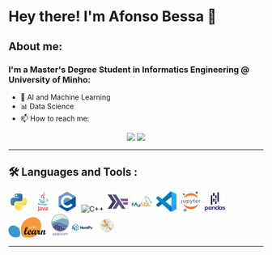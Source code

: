 <h1>
  Hey there! I'm Afonso Bessa 👋 
</h1>

## About me:
### I'm a Master's Degree Student in Informatics Engineering @ University of Minho:
* 🤖 AI and Machine Learning 
* 📊 Data Science
* :mailbox: How to reach me:

<p align="center">
<a href="mailto:afonso.bessa25@gmail.com"> <img src="https://img.shields.io/badge/Gmail-D14836?style=for-the-badge&logo=gmail&logoColor=white"></a> 
<a href="https://www.linkedin.com/in/afonsobessa/"> <img src="https://img.shields.io/badge/LinkedIn-0077B5?style=for-the-badge&logo=linkedin&logoColor=white"></a>
</p>

---

## :hammer_and_wrench: Languages and Tools : 
<div>
  <img src="https://github.com/devicons/devicon/blob/master/icons/python/python-original.svg" title="Python" alt="Python" width="40" height="40"/>&nbsp;
  <img src="https://github.com/devicons/devicon/blob/master/icons/java/java-original-wordmark.svg" title="Java" alt="Java" width="40" height="40"/>&nbsp;
  <img src="https://github.com/devicons/devicon/blob/master/icons/c/c-original.svg" title="C" alt="C" width="40" height="40"/>&nbsp;
  <img src="https://github.com/isocpp/logos/blob/master/cpp_logo.svg" title="C++" alt="C++" width="40" height="40"/>&nbsp;
  <img src="https://github.com/devicons/devicon/blob/master/icons/haskell/haskell-original.svg" title="Haskell" alt="Haskell" width="40" height="40"/>&nbsp;
  <img src="https://github.com/devicons/devicon/blob/master/icons/mysql/mysql-original-wordmark.svg" title="MySQL" alt="MySQL" width="40" height="40"/>&nbsp;
  <img src="https://github.com/devicons/devicon/blob/master/icons/vscode/vscode-original.svg" title="VScode" **alt="VScode" width="40" height="40"/>&nbsp;
  <img src="https://github.com/devicons/devicon/blob/master/icons/jupyter/jupyter-original-wordmark.svg" title="Jupyter" alt="Jupyter" width="40" height="40"/>&nbsp;
  <img src="https://github.com/devicons/devicon/blob/master/icons/pandas/pandas-original-wordmark.svg" title="Pandas" alt="Pandas" width="40" height="40"/>&nbsp;
  <img src="https://github.com/AsseB2519/AsseB2519/blob/main//Icons/scikitlearn.png" alt="ScikitLearn" height="40"/>&nbsp;
  <img src="https://github.com/AsseB2519/AsseB2519/blob/main//Icons/seaborn.png" alt="Seaborn" width="40"/>
  <img src="https://github.com/devicons/devicon/blob/master/icons/numpy/numpy-original-wordmark.svg" title="NumPy" alt="NumPy" width="40" height="40"/>&nbsp;
  <img src="https://github.com/AsseB2519/AsseB2519/blob/main//Icons/matplotlib.png" alt="MatPlotLib" height="40"/>&nbsp;

</div>

---

<!--p align="center">
  <img height="50%" width="auto" src="https://github-readme-stats.vercel.app/api?username=AsseB2519&show_icons=true&count_private=true&theme=darcula&hide_border=true&hide=issues,contribs&bg_color=00000000">
  <img height="50%" width="auto" src="https://github-readme-stats.vercel.app/api/top-langs/?username=AsseB2519&layout=compact&hide_border=true&theme=darcula&bg_color=00000000&langs_count=6&hide=jupyter%20notebook,tex,css,php&exclude_repo=Pacman-AI">
  <img src="https://github-readme-streak-stats.herokuapp.com?user=AsseB2519&theme=darcula&hide_border=true&background=FFFFFF00">
  <br>
  <br>
</p>
!-->

